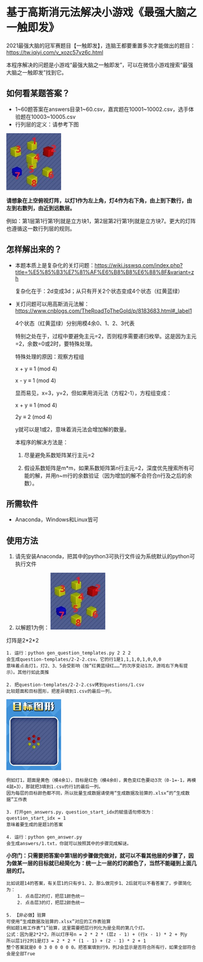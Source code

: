 # 基于高斯消元法解决小游戏《最强大脑之一触即发》
2021最强大脑的冠军赛题目【一触即发】，连脑王都要重置多次才能做出的题目：https://tw.iqiyi.com/v_xozc57vz6c.html

本程序解决的问题是小游戏“最强大脑之一触即发”，可以在微信小游戏搜索“最强大脑之一触即发”找到它。

## 如何看某题答案？
* 1~60题答案在answers目录1~60.csv，嘉宾题在10001~10002.csv，选手体验题在10003~10005.csv
* 行列层的定义：请参考下图

![avatar](example.jpg)

**请想象在上空俯视灯阵，以灯1作为左上角，灯4作为右下角，由上到下数行，由左到右数列，由近到远数层。**

例如：第1层第1行第1列就是立方块1，第2层第2行第1列就是立方块7。更大的灯阵也遵循这一数行列层的规则。

## 怎样解出来的？
* 本题本质上是复杂化的关灯问题：https://wiki.jsswsq.com/index.php?title=%E5%85%B3%E7%81%AF%E6%B8%B8%E6%88%8F&variant=zh

    复杂化在于：2d变成3d；从只有开关2个状态变成4个状态（红黄蓝绿）

* 关灯问题可以用高斯消元法解：https://www.cnblogs.com/TheRoadToTheGold/p/8183683.html#_label1

    4个状态（红黄蓝绿）分别用模4余0、1、2、3代表
    
    特别之处在于，过程中要避免主元=2，否则程序需要递归枚举。这是因为主元=2，余数=0或2时，要特殊处理。
    
    特殊处理的原因：观察方程组
    
    x + y ≡ 1 (mod 4)
    
    x - y ≡ 1 (mod 4)
    
    显而易见，x=3，y=2，但如果用消元法（方程2-1），方程组变成：
    
    x + y ≡ 1 (mod 4)
    
    2y ≡ 2 (mod 4)
    
    y就可以是1或2，意味着消元法会增加解的数量。
    
    本程序的解决方法是：
    
    1. 尽量避免系数矩阵某行主元=2
    
    2. 假设系数矩阵是m*m，如果系数矩阵第n行主元=2，深度优先搜索所有可能的解，并用n~m行的余数验证（因为增加的解不会符合n行及之后的余数）。

## 所需软件
* Anaconda，Windows和Linux皆可

## 使用方法
1. 请先安装Anaconda，把其中的python3可执行文件设为系统默认的python可执行文件

2. 以解题1为例：
![avatar](example.jpg)

灯阵是2\*2\*2

    1. 运行：python gen_question_templates.py 2 2 2
    会生成question-templates/2-2-2.csv。它的行1是1,1,1,0,1,0,0,0
    意味着点击灯1，灯2、3、5会受影响（按“红黄蓝绿红……”的次序变动1次，游戏右下角有提示）。其他行如此类推

    2. 把question-templates/2-2-2.csv拷到questions/1.csv
    比较题面和目标图形，把差异填到1.csv的最后一列，
![avatar](target.jpg)

    例如灯1，题面是黄色（模4余1），目标是红色（模4余0），黄色变红色要动3次（0-1=-1，再模4就=3），那就把3填到1.csv的行1的最后一列。
    因为每层的目标颜色都不同，所以批量生成数据请使用“生成数据及验算的.xlsx”的“生成数据”工作表

    3. 打开gen_answers.py，question_start_idx的赋值语句修改为：
    question_start_idx = 1
    意味着要生成的是题1的答案

    4. 运行：python gen_answer.py
    会生成answers/1.txt，你就可以按照其中的步骤完成解谜。
    
**小窍门：只需要把答案中第1层的步骤做完做对，就可以不看其他层的步骤了，因为做某一层的目标就已经简化为：统一上一层的灯的颜色了，当然不能碰到上面几层的灯。**
    
    比如说题14的答案，有关层1的只有步1、2，那么做完步1、2后就可以不看答案了，步骤简化为：
        1. 点击层2的灯，把层1颜色统一
        2. 点击层3的灯，把层2颜色统一
    
    5. 【非必做】验算
    可使用“生成数据及验算的.xlsx”对应的工作表验算
    例如题1用工作表“1”验算，这里需要把层行列化为是全局的第几个灯。
    公式：因为是2*2*2，所以灯序号n = 2 * 2 * (层z - 1) + (行x - 1) * 2 + 列y
    所以层1行2列1是灯3 = 2 * 2 * (1 - 1) + (2 - 1) * 2 + 1
    整个答案就是0 0 3 0 0 0 0 0。把答案填到行9，列J会显示是否符合所有行，如果全部符合会是全部True
